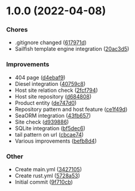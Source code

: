 # 1.0.0 (2022-04-08)

### Chores

- .gitignore changed ([617971d](https://github.com/averichev/veruna/commit/617971db080ad077847ab3745d2e8984d0ed2ef6))
- Sailfish template engine integration ([20ac3d5](https://github.com/averichev/veruna/commit/20ac3d5a75b407de9557d5ca6db7fc15ccdb01b9))

### Improvements

- 404 page ([d4ebaf9](https://github.com/averichev/veruna/commit/d4ebaf9f086c6ca46e9a2c4c8a25e7c55b3e173f))
- Diesel integration ([40759c8](https://github.com/averichev/veruna/commit/40759c8801f64435fc2fb00aa7b4ee8e27550a29))
- Host site relation check ([2fcf794](https://github.com/averichev/veruna/commit/2fcf794d453002ab39079d6aa966b0aa24a1b700))
- Host site repository ([d684808](https://github.com/averichev/veruna/commit/d684808f506d26e383331c8002ae23acd553591e))
- Product entity ([de747d0](https://github.com/averichev/veruna/commit/de747d02c2ed3a18f4d0f573619d2d33c51e3c42))
- Repository pattern and host feature ([ce1f49d](https://github.com/averichev/veruna/commit/ce1f49d8146b49bd6c543afd843a48f8d5c74757))
- SeaORM integration ([43fb657](https://github.com/averichev/veruna/commit/43fb6570549cbaea1b72ab5378becf916e894d5a))
- Site check ([d939886](https://github.com/averichev/veruna/commit/d9398867bb0c4e4b94a85e1b90f97b37b0bd8886))
- SQLite integration ([bf5dec6](https://github.com/averichev/veruna/commit/bf5dec650b5c3339256e5610ed3632649b60b798))
- tail pattern on url ([cbcae74](https://github.com/averichev/veruna/commit/cbcae74cd99dbe07c5d13de546ebaf71661c62d4))
- Various improvements ([befb8d4](https://github.com/averichev/veruna/commit/befb8d489acc1d8ef0fe74fde49d8186f6830792))

### Other

- Create main.yml ([3427105](https://github.com/averichev/veruna/commit/3427105c922c511700752883dd0905b0cb745874))
- Create rust.yml ([5728a53](https://github.com/averichev/veruna/commit/5728a53da9710f43582f548ddb877fa94da7c9f8))
- Initial commit ([9f710cb](https://github.com/averichev/veruna/commit/9f710cb001be53441f68007780b8064ce9b57971))
